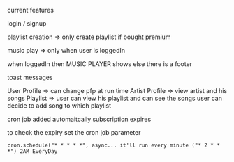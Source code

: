 current features

login / signup

playlist creation => only create playlist if bought premium

music play => only when user is loggedIn

when loggedIn then MUSIC PLAYER shows else there is a footer

toast messages

User Profile => can change pfp at run time
Artist Profile => view artist and his songs
Playlist => user can view his playlist and can see the songs user can decide to add song to which playlist

cron job added automaitcally subscription expires

to check the expiry set the cron job parameter

```
cron.schedule("* * * * *", async... it'll run every minute ("* 2 * * *") 2AM EveryDay
```
